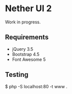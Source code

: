 # Nether UI 2

Work in progress.

## Requirements

* jQuery 3.5
* Bootstrap 4.5
* Font Awesome 5

## Testing

$ php -S localhost:80 -t www .
